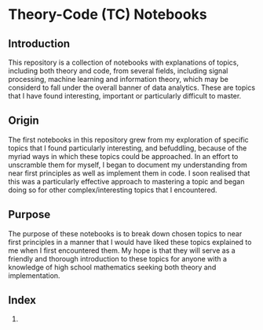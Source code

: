 # Theory-Code (TC) Notebooks

## Introduction

This repository is a collection of notebooks with explanations of topics, including both theory and code, from several fields, including signal processing, machine learning and information theory, which may be considerd to fall under the overall banner of data analytics. These are topics that I have found interesting, important or particularly difficult to master. 

## Origin

The first notebooks in this repository grew from my exploration of specific topics that I found particularly interesting, and befuddling, because of the myriad ways in which these topics could be approached. In an effort to unscramble them for myself, I began to document my understanding from near first principles as well as implement them in code. I soon realised that this was a particularly effective approach to mastering a topic and began doing so for other complex/interesting topics that I encountered.

## Purpose

The purpose of these notebooks is to break down chosen topics to near first principles in a manner that I would have liked these topics explained to me when I first encountered them. My hope is that they will serve as a friendly and thorough introduction to these topics for anyone with a knowledge of high school mathematics seeking both theory and implementation.

## Index

1. 